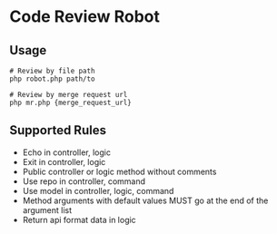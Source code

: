 # Code Review Robot

## Usage
```shell
# Review by file path
php robot.php path/to

# Review by merge request url
php mr.php {merge_request_url}
```

## Supported Rules
+ Echo in controller, logic
+ Exit in controller, logic
+ Public controller or logic method without comments
+ Use repo in controller, command
+ Use model in controller, logic, command
+ Method arguments with default values MUST go at the end of the argument list
+ Return api format data in logic